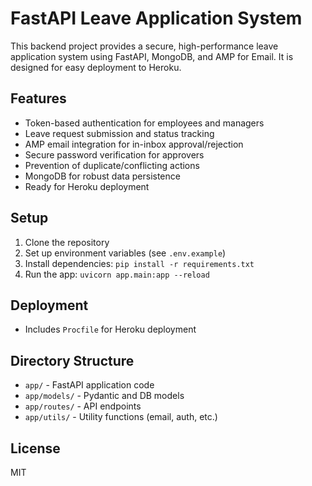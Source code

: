 # FastAPI Leave Application System

This backend project provides a secure, high-performance leave application system using FastAPI, MongoDB, and AMP for Email. It is designed for easy deployment to Heroku.

## Features
- Token-based authentication for employees and managers
- Leave request submission and status tracking
- AMP email integration for in-inbox approval/rejection
- Secure password verification for approvers
- Prevention of duplicate/conflicting actions
- MongoDB for robust data persistence
- Ready for Heroku deployment

## Setup
1. Clone the repository
2. Set up environment variables (see `.env.example`)
3. Install dependencies: `pip install -r requirements.txt`
4. Run the app: `uvicorn app.main:app --reload`

## Deployment
- Includes `Procfile` for Heroku deployment

## Directory Structure
- `app/` - FastAPI application code
- `app/models/` - Pydantic and DB models
- `app/routes/` - API endpoints
- `app/utils/` - Utility functions (email, auth, etc.)

## License
MIT

